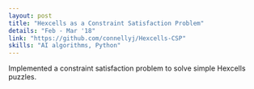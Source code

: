 ```yaml
---
layout: post
title: "Hexcells as a Constraint Satisfaction Problem"
details: "Feb - Mar '18"
link: "https://github.com/connellyj/Hexcells-CSP"
skills: "AI algorithms, Python"
---
```


Implemented a constraint satisfaction problem to solve simple Hexcells puzzles.



